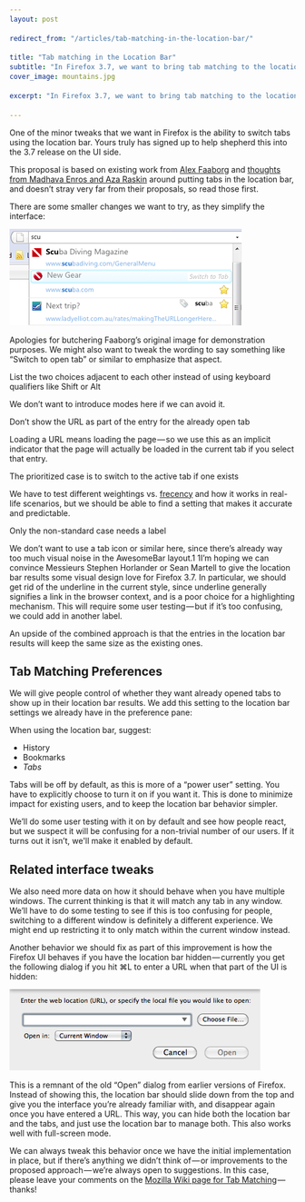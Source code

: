 ```yaml
---
layout: post

redirect_from: "/articles/tab-matching-in-the-location-bar/"

title: "Tab matching in the Location Bar"
subtitle: "In Firefox 3.7, we want to bring tab matching to the location bar."
cover_image: mountains.jpg

excerpt: "In Firefox 3.7, we want to bring tab matching to the location bar."

---
```

<span>One of the minor</span> tweaks that we want in Firefox is the ability to switch tabs using the location bar. Yours truly has signed up to help shepherd this into the 3.7 release on the UI side.

This proposal is based on existing work from [Alex Faaborg] and [thoughts from Madhava Enros and Aza Raskin] around putting tabs in the location bar, and doesn’t stray very far from their proposals, so read those first.

There are some smaller changes we want to try, as they simplify the interface:

![](/images/switch-to-tab.png)

Apologies for butchering Faaborg’s original image for demonstration purposes. We might also want to tweak the wording to say something like “Switch to open tab” or similar to emphasize that aspect.

List the two choices adjacent to each other instead of using keyboard qualifiers like Shift or Alt

We don’t want to introduce modes here if we can avoid it.

Don’t show the URL as part of the entry for the already open tab

Loading a URL means loading the page — so we use this as an implicit indicator that the page will actually be loaded in the current tab if you select that entry.

The prioritized case is to switch to the active tab if one exists

We have to test different weightings vs. [frecency] and how it works in real-life scenarios, but we should be able to find a setting that makes it accurate and predictable.

Only the non-standard case needs a label

We don’t want to use a tab icon or similar here, since there’s already way too much visual noise in the AwesomeBar layout.1 1I’m hoping we can convince Messieurs Stephen Horlander or Sean Martell to give the location bar results some visual design love for Firefox 3.7. In particular, we should get rid of the underline in the current style, since underline generally signifies a link in the browser context, and is a poor choice for a highlighting mechanism. This will require some user testing — but if it’s too confusing, we could add in another label.

An upside of the combined approach is that the entries in the location bar results will keep the same size as the existing ones.

## Tab Matching Preferences

We will give people control of whether they want already opened tabs to show up in their location bar results. We add this setting to the location bar settings we already have in the preference pane:

When using the location bar, suggest:

*   History
*   Bookmarks
*   *Tabs*

Tabs will be off by default, as this is more of a “power user” setting. You have to explicitly choose to turn it on if you want it. This is done to minimize impact for existing users, and to keep the location bar behavior simpler.

We’ll do some user testing with it on by default and see how people react, but we suspect it will be confusing for a non-trivial number of our users. If it turns out it isn’t, we'll make it enabled by default.

## Related interface tweaks

We also need more data on how it should behave when you have multiple windows. The current thinking is that it will match any tab in any window. We’ll have to do some testing to see if this is too confusing for people, switching to a different window is definitely a different experience. We might end up restricting it to only match within the current window instead.

Another behavior we should fix as part of this improvement is how the Firefox UI behaves if you have the location bar hidden — currently you get the following dialog if you hit ⌘L to enter a URL when that part of the UI is hidden:

![](/images/open-web-location.png)

This is a remnant of the old “Open” dialog from earlier versions of Firefox. Instead of showing this, the location bar should slide down from the top and give you the interface you’re already familiar with, and disappear again once you have entered a URL. This way, you can hide both the location bar and the tabs, and just use the location bar to manage both. This also works well with full-screen mode.

We can always tweak this behavior once we have the initial implementation in place, but if there’s anything we didn’t think of — or improvements to the proposed approach — we’re always open to suggestions. In this case, please leave your comments on the [Mozilla Wiki page for Tab Matching] — thanks!

[Alex Faaborg]: https://twitter.com/faaborg
[thoughts from Madhava Enros and Aza Raskin]: http://www.azarask.in/blog/post/tabs-in-the-awesome-bar/
[frecency]: https://developer.mozilla.org/en/The_Places_frecency_algorithm
[“Power User” interface]: /tab-matching/#power-users
[Mozilla Wiki page for Tab Matching]: https://wiki.mozilla.org/Talk:Firefox/Projects/Tab_Matches_in_Awesomebar